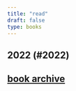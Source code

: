 ```yaml
--- 
title: "read" 
draft: false 
type: books 
---
```


## 2022 (#2022)


## [book archive](/bookarchive)